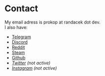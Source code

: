 # Contact
My email adress is prokop at <!-- ramdom@gmail.com comment@lol.com --> randacek dot dev.  
I also have:  

- [Telegram](https://t.me/prokoprandacek)
- <a href="#" onclick="alert('Proicop#3264')">Discord</a>
- [Reddit](https://www.reddit.com/user/proiicop)
- [Steam](https://steamcommunity.com/id/proicop)
- [Github](https://github.com/ProkopRandacek)
- *[Twitter](https://twitter.com/prokop_randacek) (not active)*
- *[Instagram](https://www.instagram.com/prokop.randacek) (not active)*
